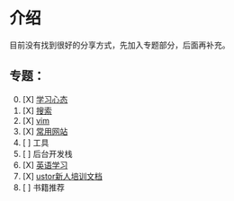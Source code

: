 # 介绍

目前没有找到很好的分享方式，先加入专题部分，后面再补充。

## 专题：

0. [X] [学习心态](./attitude.md)
1. [X] [搜索](./search.md)
2. [X] [vim](./vim.md)
3. [X] [常用网站](./website.md)
4. [ ] 工具
5. [ ] 后台开发栈
6. [X] [英语学习](./english.md)
7. [X] [ustor新人培训文档](./rookie.md)
8. [ ] 书籍推荐
